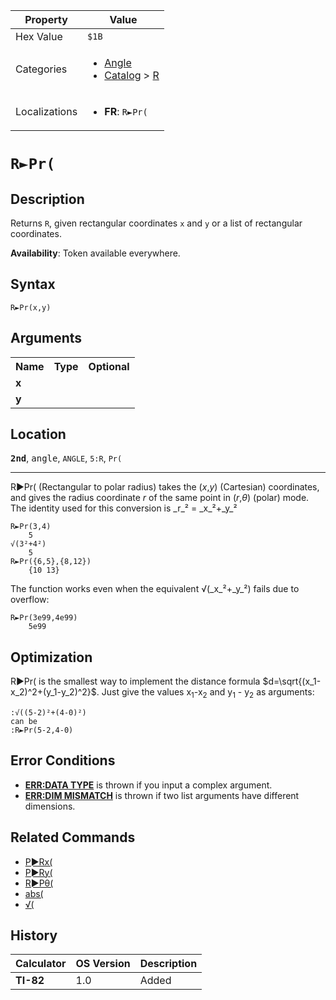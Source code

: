 | Property      | Value |
|---------------|-------|
| Hex Value     | `$1B`|
| Categories    | <ul><li>[Angle](<../categories/Angle.md>)</li><li>[Catalog](<../categories/Catalog.md>) > [R](<../categories/Catalog.md#R>)</li></ul> |
| Localizations | <ul><li><b>FR</b>: `R►Pr(`</li></ul> |

# `R►Pr(`

## Description
Returns `R`, given rectangular coordinates `x` and `y` or a list of rectangular coordinates.


<b>Availability</b>: Token available everywhere.

## Syntax
`R►Pr(x,y)`

## Arguments
<table>
<tr><th>Name</th><th>Type</th><th>Optional</th></tr>

<tr><td><b>x</b></td><td></td><td></td></tr>

<tr><td><b>y</b></td><td></td><td></td></tr>

</table>

## Location
<tt><kbd><b>2nd</b></kbd></tt>, <kbd>angle</kbd>, `ANGLE`, `5:R`, `Pr(`
<hr>

R►Pr( (Rectangular to polar radius) takes the (_x_,_y_) (Cartesian) coordinates, and gives the radius coordinate _r_ of the same point in (_r_,_θ_) (polar) mode. The identity used for this conversion is _r_² = _x_²+_y_²

```ti-basic
R►Pr(3,4)
    5
√(3²+4²)
    5
R►Pr({6,5},{8,12})
    {10 13}
```

The function works even when the equivalent √(_x_²+_y_²) fails due to overflow:

```ti-basic
R►Pr(3e99,4e99)
    5e99
```

## Optimization

R►Pr( is the smallest way to implement the distance formula $d=\sqrt{(x_1-x_2)^2+(y_1-y_2)^2}$. Just give the values x<sub>1</sub>-x<sub>2</sub> and y<sub>1</sub> - y<sub>2</sub> as arguments:

```ti-basic
:√((5-2)²+(4-0)²)
can be
:R►Pr(5-2,4-0)
```

## Error Conditions

*   **[ERR:DATA TYPE](errors#datatype)** is thrown if you input a complex argument.
*   **[ERR:DIM MISMATCH](errors#dimmismatch)** is thrown if two list arguments have different dimensions.

## Related Commands

*   [P►Rx(](P►Rx\(.md)
*   [P►Ry(](P►Ry\(.md)
*   [R►Pθ(](R►Pθ\(.md)
*   [abs(](abs\(.md)
*   [√(](√\(.md)

## History
| Calculator | OS Version | Description |
|------------|------------|-------------|
| <b>TI-82</b> | 1.0 | Added |



